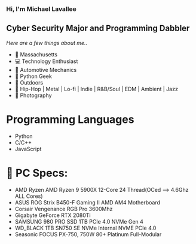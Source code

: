 ### Hi, I'm Michael Lavallee
## Cyber Security Major and Programming Dabbler
*Here are a few things about me..*


* 🍂 Massachusetts 
* 💻 Technology Enthusiast
* 🔧 Automotive Mechanics 
* 🐍 Python Geek
* 🌲 Outdoors 
* 🎵 Hip-Hop | Metal | Lo-fi | Indie | R&B/Soul | EDM | Ambient | Jazz
* 🎨 Photography 

# Programming Languages 
* Python
* C/C++
* JavaScript

# 🧰 PC Specs:
* AMD Ryzen AMD Ryzen 9 5900X 12-Core 24 Thread(OCed --> 4.6Ghz ALL Cores)
* ASUS ROG Strix B450-F Gaming II AMD AM4 Motherboard
* Corsair Vengenance RGB Pro 3600Mhz
* Gigabyte GeForce RTX 2080Ti
* SAMSUNG 980 PRO SSD 1TB PCIe 4.0 NVMe Gen 4
* WD_BLACK 1TB SN750 SE NVMe Internal NVME PCIe 4.0
* Seasonic FOCUS PX-750, 750W 80+ Platinum Full-Modular

